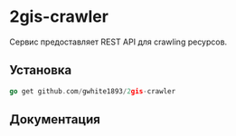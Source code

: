 # 2gis-crawler

Сервис предоставляет REST API для crawling ресурсов.

## Установка

```go
go get github.com/gwhite1893/2gis-crawler
```

## Документация

 